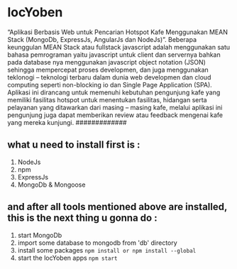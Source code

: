 # locYoben
“Aplikasi Berbasis Web untuk Pencarian Hotspot Kafe Menggunakan MEAN Stack (MongoDb, ExpressJs, AngularJs dan NodeJs)”.
Beberapa keunggulan MEAN Stack atau fullstack javascript adalah menggunakan satu bahasa pemrograman yaitu javascript untuk client dan servernya bahkan pada database nya menggunakan javascript object notation (JSON) sehingga mempercepat proses developmen, dan juga menggunakan teklonogi – teknologi terbaru dalam dunia web developmen dan cloud computing seperti non-blocking io dan Single Page Application (SPA).
Aplikasi ini dirancang untuk memenuhi kebutuhan pengunjung kafe yang memiliki fasilitas hotspot untuk menentukan fasilitas, hidangan serta pelayanan yang ditawarkan dari masing – masing kafe, melalui aplikasi ini pengunjung juga dapat memberikan review atau feedback mengenai kafe yang mereka kunjungi.
#############


## what u need to install first is :
  1. NodeJs
  2. npm
  3. ExpressJs
  4. MongoDb & Mongoose

  
## and after all tools mentioned above are installed, this is the next thing u gonna do :
 1. start MongoDb
 2. import some database to mongodb from 'db' directory
 3. install some packages `npm install or npm install --global`
 4. start the locYoben apps `npm start`
